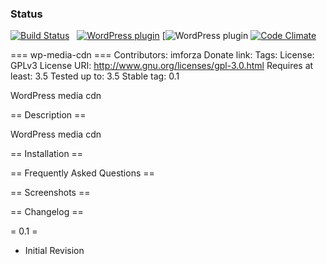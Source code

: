 ### Status
[![Build Status](https://travis-ci.org/ryandhubbard/IDX_Broker_iOS.svg?branch=master)](https://travis-ci.org/ryandhubbard/IDX_Broker_iOS.svg?branch=master)   [![WordPress plugin](https://img.shields.io/wordpress/plugin/v/akismet.svg)](//) [![WordPress plugin](https://img.shields.io/wordpress/v/akismet.svg)
[![Code Climate](https://codeclimate.com/github/ryandhubbard/wp-media-cdn/membrane.png)](https://codeclimate.com/github/ryandhubbard/wp-media-cdn)


=== wp-media-cdn ===
Contributors: imforza
Donate link:
Tags:
License: GPLv3
License URI: http://www.gnu.org/licenses/gpl-3.0.html
Requires at least: 3.5
Tested up to: 3.5
Stable tag: 0.1

WordPress media cdn

== Description ==

WordPress media cdn

== Installation ==


== Frequently Asked Questions ==


== Screenshots ==


== Changelog ==

= 0.1 =
- Initial Revision
